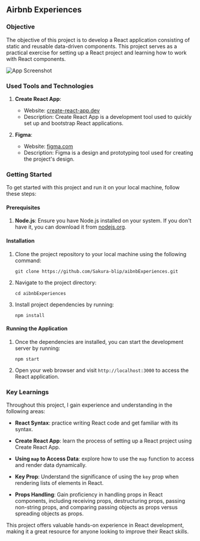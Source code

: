 ## Airbnb Experiences

### Objective

The objective of this project is to develop a React application consisting of static and reusable data-driven components. This project serves as a practical exercise for setting up a React project and learning how to work with React components.

![App Screenshot](https://github.com/Sakura-blip/aibnbExperiences/assets/115422221/c3f938ae-e0ad-4de5-bacd-fc1218ca07da)

### Used Tools and Technologies

1. **Create React App**:
   - Website: [create-react-app.dev](https://create-react-app.dev/)
   - Description: Create React App is a development tool used to quickly set up and bootstrap React applications.

2. **Figma**:
   - Website: [figma.com](https://www.figma.com/)
   - Description: Figma is a design and prototyping tool used for creating the project's design.

### Getting Started

To get started with this project and run it on your local machine, follow these steps:

#### Prerequisites

1. **Node.js**: Ensure you have Node.js installed on your system. If you don't have it, you can download it from [nodejs.org](https://nodejs.org/).

#### Installation

1. Clone the project repository to your local machine using the following command:

   ```
   git clone https://github.com/Sakura-blip/aibnbExperiences.git
   ```

2. Navigate to the project directory:

   ```
   cd aibnbExperiences
   ```

3. Install project dependencies by running:

   ```
   npm install
   ```

#### Running the Application

1. Once the dependencies are installed, you can start the development server by running:

   ```
   npm start
   ```

2. Open your web browser and visit `http://localhost:3000` to access the React application.

### Key Learnings

Throughout this project, I gain experience and understanding in the following areas:

- **React Syntax**: practice writing React code and get familiar with its syntax.

- **Create React App**: learn the process of setting up a React project using Create React App.

- **Using `map` to Access Data**: explore how to use the `map` function to access and render data dynamically.

- **Key Prop**: Understand the significance of using the `key` prop when rendering lists of elements in React.

- **Props Handling**: Gain proficiency in handling props in React components, including receiving props, destructuring props, passing non-string props, and comparing passing objects as props versus spreading objects as props.

This project offers valuable hands-on experience in React development, making it a great resource for anyone looking to improve their React skills.
